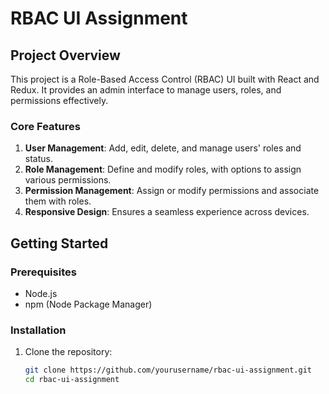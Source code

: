# RBAC UI Assignment

## Project Overview

This project is a Role-Based Access Control (RBAC) UI built with React and Redux. It provides an admin interface to manage users, roles, and permissions effectively.

### Core Features

1. **User Management**: Add, edit, delete, and manage users' roles and status.
2. **Role Management**: Define and modify roles, with options to assign various permissions.
3. **Permission Management**: Assign or modify permissions and associate them with roles.
4. **Responsive Design**: Ensures a seamless experience across devices.

## Getting Started

### Prerequisites

- Node.js
- npm (Node Package Manager)

### Installation

1. Clone the repository:
   ```bash
   git clone https://github.com/yourusername/rbac-ui-assignment.git
   cd rbac-ui-assignment
